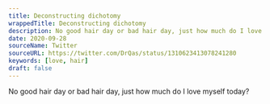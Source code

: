 ```yaml
---
title: Deconstructing dichotomy
wrappedTitle: Deconstructing dichotomy
description: No good hair day or bad hair day, just how much do I love myself today?
date: 2020-09-28
sourceName: Twitter
sourceURL: https://twitter.com/DrQas/status/1310623413078241280
keywords: [love, hair]
draft: false
---
```


No good hair day or bad hair day, just how much do I love myself today?
